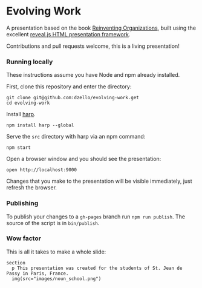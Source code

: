 # Evolving Work

A presentation based on the book [Reinventing Organizations](http://www.reinventingorganizations.com/), built using the excellent [reveal.js HTML presentation framework](http://lab.hakim.se/reveal-js/#/).

Contributions and pull requests welcome, this is a living presentation!

### Running locally

These instructions assume you have Node and npm already installed.

First, clone this repository and enter the directory:

```shell
git clone git@github.com:dzello/evolving-work.get
cd evolving-work
```

Install [harp](http://harpjs.com/).

```shell
npm install harp --global
```

Serve the `src` directory with harp via an npm command:

```shell
npm start
```

Open a browser window and you should see the presentation:

```shell
open http://localhost:9000
```

Changes that you make to the presentation will be visible immediately, just refresh the browser.

### Publishing

To publish your changes to a `gh-pages` branch run `npm run publish`. The source of the script is in `bin/publish`.

### Wow factor

This is all it takes to make a whole slide:

```jade
section
  p This presentation was created for the students of St. Jean de Passy in Paris, France.
  img(src="images/noun_school.png")
```
